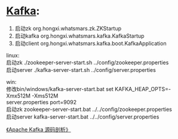 # [Kafka](https://github.com/apache/kafka):

1. 启动zk org.hongxi.whatsmars.zk.ZKStartup
1. 启动kafka org.hongxi.whatsmars.kafka.KafkaStartup
1. 启动client org.hongxi.whatsmars.kafka.boot.KafkaApplication

linux:<br>
启动zk ./zookeeper-server-start.sh ../config/zookeeper.properties<br>
启动server ./kafka-server-start.sh ../config/server.properties<br>

win:<br>
修改bin/windows/kafka-server-start.bat set KAFKA_HEAP_OPTS=-Xmx512M -Xms512M<br>
server.properties port=9092<br>
启动zk zookeeper-server-start.bat ../../config/zookeeper.properties<br>
启动server kafka-server-start.bat ../../config/server.properties<br>

[《Apache Kafka 源码剖析》](https://e.jd.com/30352947.html)
